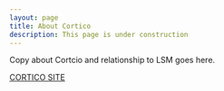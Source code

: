 ```yaml
---
layout: page
title: About Cortico
description: This page is under construction
---
```


Copy about Cortcio and relationship to LSM goes here.

[CORTICO SITE](http://cortico.ai)
